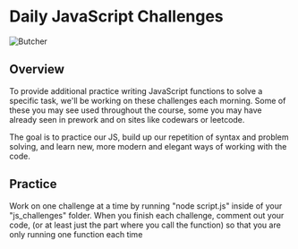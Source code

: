 # Daily JavaScript Challenges

![Butcher](https://external-content.duckduckgo.com/iu/?u=https%3A%2F%2Fmedia.giphy.com%2Fmedia%2FVLuwvjBCZ27cY%2Fgiphy-downsized-large.gif&f=1&nofb=1)

## Overview

To provide additional practice writing JavaScript functions to solve a specific task,  we'll be working on these challenges each morning. Some of these you may see used throughout the course, some you may have already seen in prework and on sites like codewars or leetcode. 

The goal is to practice our JS, build up our repetition of syntax and problem solving, and learn new, more modern and elegant ways of working with the code.


## Practice

Work on one challenge at a time by running "node script.js" inside of your "js_challenges" folder. When you finish each challenge, comment out your code, (or at least just the part where you call the function) so that you are only running one function each time
